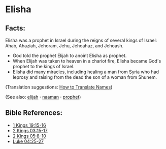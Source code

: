 # Elisha #

## Facts: ##

Elisha was a prophet in Israel during the reigns of several kings of Israel: Ahab, Ahaziah, Jehoram, Jehu, Jehoahaz, and Jehoash.

* God told the prophet Elijah to anoint Elisha as prophet.
* When Elijah was taken to heaven in a chariot fire, Elisha became God's prophet to the kings of Israel. 
* Elisha did many miracles, including healing a man from Syria who had leprosy and raising from the dead the son of a woman from Shunem.

(Translation suggestions: [How to Translate Names](https://git.door43.org/Door43/en-ta-translate-vol1/src/master/content/translate_names.md))

(See also: [elijah](../other/elijah.md) **·** [naaman](../other/naaman.md) **·** [prophet](../kt/prophet.md))

## Bible References: ##

* [1 Kings 19:15-16](https://door43.org/en/bible/notes/1ki/19/15)
* [2 Kings 03:15-17](https://door43.org/en/bible/notes/2ki/03/15)
* [2 Kings 05:8-10](https://door43.org/en/bible/notes/2ki/05/08)
* [Luke 04:25-27](https://door43.org/en/bible/notes/luk/04/25)

